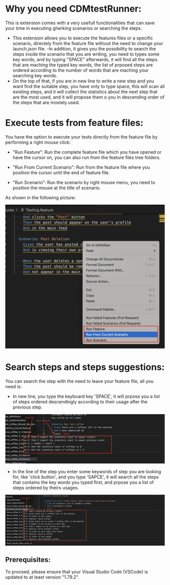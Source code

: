 # Why you need CDMtestRunner:
This is extension comes with a very usefull functionalities that can save your time in executing gherking scenarios or searching the steps.
- This extension allows you to execute the features files or a specific scenario, directely from the feature file without the need to change your launch.json file.
-In addition, it gives you the possibility to search the steps inside the scenario that you are writing, you need to types some key words, and by typing "SPACE" afterwards, it will find all the steps that are maching the typed key words, the list of prposed steps are ordered according to the number of words that are maching your searching key words.
- On the top of that, if you are in new line to write a new step and you want find the suitable step, you have only to type space, this will scan all existing steps, and it will collect the statistics about the next step that are the most used, and it will propose them o you in descending order of the steps that are mostely used.


# Execute tests from feature files:
You have the option to execute your tests directly from the feature file by performing a right mouse click:

- "Run Feature": Run the complete feature file which you have opened or have the cursor on, you can also run from the feature files tree folders.

- "Run From Current Scenario": Run from the feature file where you position the cursor until the end of feature file.

- "Run Scenario": Run the scenario by right mouse menu, you need to position the mouse at the title of scenario.

As shown in the following picture:

![picture](rightMouseClick.png)

# Search steps and steps suggestions:
You can search the step with the need to leave your feature file, all you need is:
- In new line,  you type the keyboard key 'SPACE', it will prpose you a list of steps ordered descendingly according to their usage after the previous step.

![picture](steps_search2.png)

- In the line of the step you enter some keywords of step you are looking for, like 'click button', and you type 'SAPCE', it will search all the steps that contains the key words you typed first, and prpose you a list of steps ordered by theirs usages.

![picture](steps_proposer2.png)

## Prerequisites:
To proceed, please ensure that your Visual Studio Code (VSCode) is updated to at least version "1.79.2".